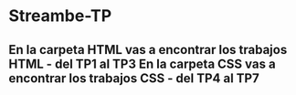 # Streambe-TP

En la carpeta HTML vas a encontrar los trabajos HTML - del TP1 al TP3
En la carpeta CSS vas a encontrar los trabajos CSS - del TP4 al TP7
----------------------------------------------------------------------
